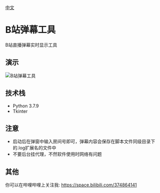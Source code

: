 [中文](README_ZH.md)

# B站弹幕工具

B站直播弹幕实时显示工具

## 演示

![B站弹幕工具](https://user-images.githubusercontent.com/46235235/186716199-f3ee40ea-4188-4c87-8994-095a25fd46f1.png)

## 技术栈

- Python 3.7.9
- Tkinter

## 注意

- 启动后在弹窗中输入房间号即可，弹幕内容会保存在脚本文件同级目录下的.log扩展名的文件中
- 不要后台挂代理，不然软件使用时网络有问题

## 其他

你可以在哔哩哔哩上关注我: https://space.bilibili.com/374864141